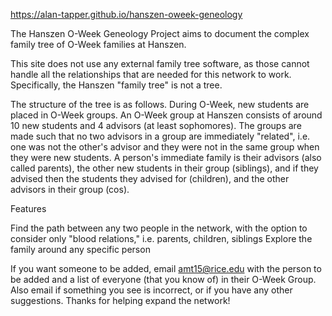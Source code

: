 https://alan-tapper.github.io/hanszen-oweek-geneology

The Hanszen O-Week Geneology Project aims to document the complex family tree of O-Week families at Hanszen.

This site does not use any external family tree software, as those cannot handle all the relationships that are needed for this network to work. Specifically, the Hanszen "family tree" is not a tree.

The structure of the tree is as follows. During O-Week, new students are placed in O-Week groups. An O-Week group at Hanszen consists of around 10 new students and 4 advisors (at least sophomores). The groups are made such that no two advisors in a group are immediately "related", i.e. one was not the other's advisor and they were not in the same group when they were new students. A person's immediate family is their advisors (also called parents), the other new students in their group (siblings), and if they advised then the students they advised for (children), and the other advisors in their group (cos).


Features

Find the path between any two people in the network, with the option to consider only "blood relations," i.e. parents, children, siblings
Explore the family around any specific person


If you want someone to be added, email amt15@rice.edu with the person to be added and a list of everyone (that you know of) in their O-Week Group. Also email if something you see is incorrect, or if you have any other suggestions. Thanks for helping expand the network!
